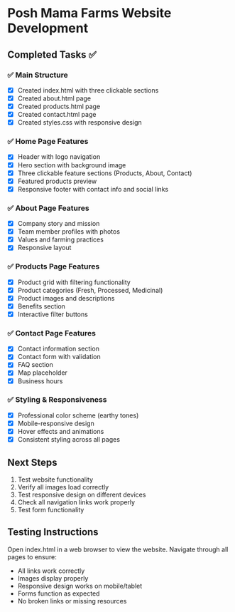# Posh Mama Farms Website Development

## Completed Tasks ✅

### ✅ Main Structure
- [x] Created index.html with three clickable sections
- [x] Created about.html page
- [x] Created products.html page  
- [x] Created contact.html page
- [x] Created styles.css with responsive design

### ✅ Home Page Features
- [x] Header with logo navigation
- [x] Hero section with background image
- [x] Three clickable feature sections (Products, About, Contact)
- [x] Featured products preview
- [x] Responsive footer with contact info and social links

### ✅ About Page Features
- [x] Company story and mission
- [x] Team member profiles with photos
- [x] Values and farming practices
- [x] Responsive layout

### ✅ Products Page Features
- [x] Product grid with filtering functionality
- [x] Product categories (Fresh, Processed, Medicinal)
- [x] Product images and descriptions
- [x] Benefits section
- [x] Interactive filter buttons

### ✅ Contact Page Features
- [x] Contact information section
- [x] Contact form with validation
- [x] FAQ section
- [x] Map placeholder
- [x] Business hours

### ✅ Styling & Responsiveness
- [x] Professional color scheme (earthy tones)
- [x] Mobile-responsive design
- [x] Hover effects and animations
- [x] Consistent styling across all pages

## Next Steps

1. Test website functionality
2. Verify all images load correctly
3. Test responsive design on different devices
4. Check all navigation links work properly
5. Test form functionality

## Testing Instructions

Open index.html in a web browser to view the website. Navigate through all pages to ensure:
- All links work correctly
- Images display properly
- Responsive design works on mobile/tablet
- Forms function as expected
- No broken links or missing resources
